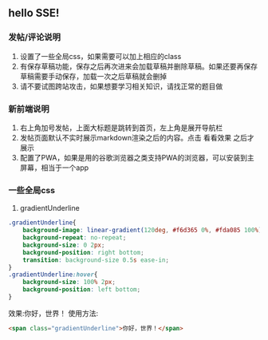 ## hello SSE! 
### 发帖/评论说明 
1. 设置了一些全局css，如果需要可以加上相应的class 
2. 有保存草稿功能，保存之后再次进来会加载草稿并删除草稿。如果还要再保存草稿需要手动保存，加载一次之后草稿就会删掉  
3. 请不要试图跨站攻击，如果想要学习相关知识，请找正常的题目做 

### 新前端说明 
1. 右上角加号发帖，上面大标题是跳转到首页，左上角是展开导航栏  
2. 发帖页面默认不实时展示markdown渲染之后的内容。点击 看看效果 之后才展示  
3. 配置了PWA，如果是用的谷歌浏览器之类支持PWA的浏览器，可以安装到主屏幕，相当于一个app

### 一些全局css 
1. gradientUnderline 
```css
.gradientUnderline{
    background-image: linear-gradient(120deg, #f6d365 0%, #fda085 100%);
    background-repeat: no-repeat;
    background-size: 0 2px;
    background-position: right bottom;
    transition: background-size 0.5s ease-in;
}
.gradientUnderline:hover{
    background-size: 100% 2px;
    background-position: left bottom;
}
``` 
效果:<span class="gradientUnderline">你好，世界！</span> 
使用方法: 
```html
<span class="gradientUnderline">你好，世界！</span>
```   